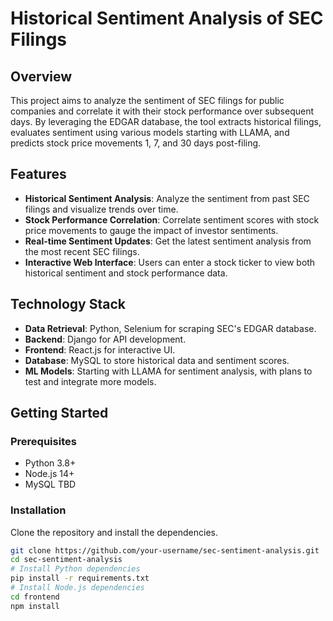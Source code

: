 # Historical Sentiment Analysis of SEC Filings

## Overview
This project aims to analyze the sentiment of SEC filings for public companies and correlate it with their stock performance over subsequent days. By leveraging the EDGAR database, the tool extracts historical filings, evaluates sentiment using various models starting with LLAMA, and predicts stock price movements 1, 7, and 30 days post-filing.

## Features
- **Historical Sentiment Analysis**: Analyze the sentiment from past SEC filings and visualize trends over time.
- **Stock Performance Correlation**: Correlate sentiment scores with stock price movements to gauge the impact of investor sentiments.
- **Real-time Sentiment Updates**: Get the latest sentiment analysis from the most recent SEC filings.
- **Interactive Web Interface**: Users can enter a stock ticker to view both historical sentiment and stock performance data.

## Technology Stack
- **Data Retrieval**: Python, Selenium for scraping SEC's EDGAR database.
- **Backend**: Django for API development.
- **Frontend**: React.js for interactive UI.
- **Database**: MySQL to store historical data and sentiment scores.
- **ML Models**: Starting with LLAMA for sentiment analysis, with plans to test and integrate more models.

## Getting Started
### Prerequisites
- Python 3.8+
- Node.js 14+
- MySQL TBD

### Installation
Clone the repository and install the dependencies.
```bash
git clone https://github.com/your-username/sec-sentiment-analysis.git
cd sec-sentiment-analysis
# Install Python dependencies
pip install -r requirements.txt
# Install Node.js dependencies
cd frontend
npm install
